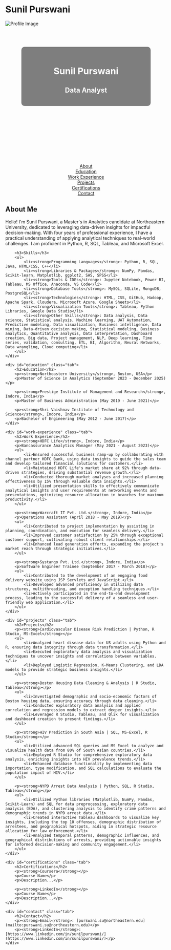 # Sunil Purswani

![Profile Image](https://github.com/sunilpurswani/Portfolio/blob/main/IMG_3824.jpg)

<div id="front-page">
  <div id="backdrop">
    <h1>Sunil Purswani</h1>
    <h2>Data Analyst</h2>
  </div>
</div>

<ul id="tabs">
    <li><a href="#about">About</a></li>
    <li><a href="#education">Education</a></li>
    <li><a href="#work-experience">Work Experience</a></li>
    <li><a href="#projects">Projects</a></li>
    <li><a href="#certifications">Certifications</a></li>
    <li><a href="#contact">Contact</a></li>
</ul>

<div id="tab-content">
    <div id="about" class="tab">
        <h2>About Me</h2>
        <p>Hello! I'm Sunil Purswani, a Master's in Analytics candidate at Northeastern University, dedicated to leveraging data-driven insights for impactful decision-making. With four years of professional experience, I have a practical understanding of applying analytical techniques to real-world challenges. I am proficient in Python, R, SQL, Tableau, and Microsoft Excel.</p>

        <h3>Skills</h3>
        <ul>
            <li><strong>Programming Languages</strong>: Python, R, SQL, Java, HTML/CSS, C++</li>
            <li><strong>Libraries & Packages</strong>: NumPy, Pandas, Scikit-learn, Matplotlib, ggplot2, SAS, SPSS</li>
            <li><strong>Tools & IDEs</strong>: Jupyter Notebook, Power BI, Tableau, MS Office, Anaconda, VS Code</li>
            <li><strong>Database Tools</strong>: MySQL, SQLite, MongoDB, PostgreSQL</li>
            <li><strong>Technologies</strong>: HTML, CSS, GitHub, Hadoop, Apache Spark, Cloudera, Microsoft Azure, Google Sheets</li>
            <li><strong>Visualization Tools</strong>: Tableau, Python Libraries, Google Data Studio</li>
            <li><strong>Other Skills</strong>: Data analysis, Data science, Statistical analysis, Machine learning, UAT Automation, Predictive modeling, Data visualization, Business intelligence, Data mining, Data-driven decision making, Statistical modeling, Business analytics, Quantitative analysis, Data interpretation, Dashboard creation, Big data, Project management, NLP, Deep learning, Time series, validation, consulting, ETL, BI, Algorithm, Neural Networks, Data wrangling, Cloud computing</li>
        </ul>
    </div>

    <div id="education" class="tab">
        <h2>Education</h2>
        <p><strong>Northeastern University</strong>, Boston, USA</p>
        <p>Master of Science in Analytics (September 2023 - December 2025)</p>

        <p><strong>Prestige Institute of Management and Research</strong>, Indore, India</p>
        <p>Master of Business Administration (May 2019 - June 2021)</p>

        <p><strong>Shri Vaishnav Institute of Technology and Science</strong>, Indore, India</p>
        <p>Bachelor of Engineering (May 2012 - June 2017)</p>
    </div>

    <div id="work-experience" class="tab">
        <h2>Work Experience</h2>
        <p><strong>HDFC Life</strong>, Indore, India</p>
        <p>Bancassurance Analytics Manager (May 2021 - August 2023)</p>
        <ul>
            <li>Ensured successful business ramp-up by collaborating with channel partner HDFC Bank, using data insights to guide the sales team and develop tailored financial solutions for customers.</li>
            <li>Maintained HDFC Life's market share at 92% through data-driven strategies, driving substantial revenue growth.</li>
            <li>Conducted thorough market analyses and increased planning effectiveness by 15% through valuable data insights.</li>
            <li>Utilized presentation skills to effectively communicate analytical insights and user requirements at networking events and presentations, optimizing resource allocation in branches for maximum productivity.</li>
        </ul>

        <p><strong>Warcraft IT Pvt. Ltd.</strong>, Indore, India</p>
        <p>Operations Assistant (April 2018 - May 2019)</p>
        <ul>
            <li>Contributed to project implementation by assisting in planning, coordination, and execution for seamless delivery.</li>
            <li>Improved customer satisfaction by 25% through exceptional customer support, cultivating robust client relationships.</li>
            <li>Enhanced lead generation efforts, expanding the project's market reach through strategic initiatives.</li>
        </ul>

        <p><strong>Systango Pvt. Ltd.</strong>, Indore, India</p>
        <p>Software Engineer Trainee (September 2017 - March 2018)</p>
        <ul>
            <li>Contributed to the development of an engaging food delivery website using JSP Servlets and JavaScript.</li>
            <li>Developed advanced proficiency in utilizing data structures, multithreading, and exception handling techniques.</li>
            <li>Actively participated in the end-to-end development process, leading to the successful delivery of a seamless and user-friendly web application.</li>
        </ul>
    </div>

    <div id="projects" class="tab">
        <h2>Projects</h2>
        <p><strong>Cardiovascular Disease Risk Prediction | Python, R Studio, MS-Excel</strong></p>
        <ul>
            <li>Analyzed heart disease data for US adults using Python and R, ensuring data integrity through data transformation.</li>
            <li>Executed exploratory data analysis and visualization techniques to uncover insights and correlations between variables.</li>
            <li>Deployed Logistic Regression, K-Means Clustering, and LDA models to provide strategic business insights.</li>
        </ul>

        <p><strong>Boston Housing Data Cleaning & Analysis | R Studio, Tableau</strong></p>
        <ul>
            <li>Investigated demographic and socio-economic factors of Boston housing data, ensuring accuracy through data cleaning.</li>
            <li>Conducted exploratory data analysis and applied correlation and regression models to extract deeper insights.</li>
            <li>Leveraged R Studio, Tableau, and Qlik for visualization and dashboard creation to present findings.</li>
        </ul>

        <p><strong>HIV Prediction in South Asia | SQL, MS-Excel, R Studio</strong></p>
        <ul>
            <li>Utilized advanced SQL queries and MS Excel to analyze and visualize health data from 80% of South Asian countries.</li>
            <li>Employed R Studio for comprehensive exploratory data analysis, enriching insights into HIV prevalence trends.</li>
            <li>Enhanced database functionality by implementing data importation, type modification, and SQL calculations to evaluate the population impact of HIV.</li>
        </ul>

        <p><strong>NYPD Arrest Data Analysis | Python, SQL, R Studio, Tableau</strong></p>
        <ul>
            <li>Utilized Python libraries (Matplotlib, NumPy, Pandas, Scikit-Learn) and SQL for data preprocessing, exploratory data analysis (EDA), and clustering analysis to identify crime patterns and demographic trends in NYPD arrest data.</li>
            <li>Created interactive Tableau dashboards to visualize key insights, including the top 10 offenses, demographic distribution of arrestees, and geographical hotspots, aiding in strategic resource allocation for law enforcement.</li>
            <li>Analyzed temporal patterns, demographic influences, and geographical distributions of arrests, providing actionable insights for informed decision-making and community engagement.</li>
        </ul>
    </div>

    <div id="certifications" class="tab">
        <h2>Certifications</h2>
        <p><strong>Coursera</strong></p>
        <p>Course Name</p>
        <p>Description...</p>

        <p><strong>LinkedIn</strong></p>
        <p>Course Name</p>
        <p>Description...</p>
    </div>

    <div id="contact" class="tab">
        <h2>Contact</h2>
        <p><strong>Email</strong>: [purswani.su@northeastern.edu](mailto:purswani.su@northeastern.edu)</p>
        <p><strong>LinkedIn</strong>: [https://www.linkedin.com/in/sunilpurswani/](https://www.linkedin.com/in/sunilpurswani/)</p>
    </div>
</div>

<style>
    #front-page {
        text-align: center;
        color: white;
        background-image: url('https://path-to-your-background-image.jpg');
        background-size: cover;
        background-position: center;
        padding: 50px;
        height: 300px;
    }
    #backdrop {
        background-color: rgba(0, 0, 0, 0.5);
        padding: 20px;
        border-radius: 10px;
    }
    #tabs {
        list-style-type: none;
        padding: 0;
        text-align: center;
        margin
